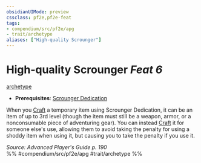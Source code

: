```yaml
---
obsidianUIMode: preview
cssclass: pf2e,pf2e-feat
tags:
- compendium/src/pf2e/apg
- trait/archetype
aliases: ["High-quality Scrounger"]
---
```

# High-quality Scrounger  *Feat 6*  
[archetype](archetype.md "Archetype Feat Trait")  

- **Prerequisites**: [Scrounger Dedication](scrounger-dedication-apg.md)

When you [Craft](craft.md) a temporary item using Scrounger Dedication, it can be an item of up to 3rd level (though the item must still be a weapon, armor, or a nonconsumable piece of adventuring gear). You can instead [Craft](craft.md) it for someone else's use, allowing them to avoid taking the penalty for using a shoddy item when using it, but causing you to take the penalty if you use it.

*Source: Advanced Player's Guide p. 190*  
%% #compendium/src/pf2e/apg #trait/archetype %%